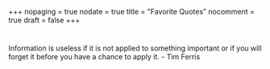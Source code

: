 +++
nopaging = true
nodate = true
title = "Favorite Quotes"
nocomment = true
draft = false
+++

<div class="custom-quote">
  <h1 class="icon-quote-left"></i></h1>
  <p>Information is useless if it is not applied to something important or if you will forget it before you have a chance to apply it.<span class="author"> - Tim Ferris</span>
  </p>
</div>
